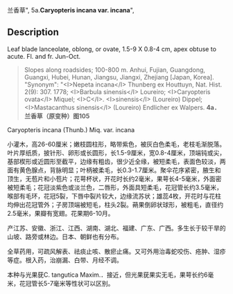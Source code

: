 兰香草",
5a.**Caryopteris incana var. incana**",

## Description
Leaf blade lanceolate, oblong, or ovate, 1.5-9 X   0.8-4 cm, apex obtuse to acute. Fl. and fr. Jun-Oct.

> Slopes along roadsides; 100-800 m. Anhui, Fujian, Guangdong, Guangxi, Hubei, Hunan, Jiangsu, Jiangxi, Zhejiang [Japan, Korea].
  "Synonym": "&lt;I&gt;Nepeta incana&lt;/I&gt; Thunberg ex Houttuyn, Nat. Hist. 2(9): 307. 1778; &lt;I&gt;Barbula sinensis&lt;/I&gt; Loureiro; &lt;I&gt;Caryopteris ovata&lt;/I&gt; Miquel; &lt;I&gt;C&lt;/I&gt;. &lt;I&gt;sinensis&lt;/I&gt; (Loureiro) Dippel; &lt;I&gt;Mastacanthus sinensis&lt;/I&gt; (Loureiro) Endlicher ex Walpers.
**4a．兰香草（原变种）图105**

Caryopteris incana (Thunb.) Miq. var. incana

小灌木，高26-60厘米；嫩枝圆柱形，略带紫色，被灰白色柔毛，老枝毛渐脱落。叶片厚纸质，披针形、卵形或长圆形，长1.5-9厘米，宽0.8-4厘米，顶端钝或尖，基部楔形或近圆形至截平，边缘有粗齿，很少近全缘，被短柔毛，表面色较淡，两面有黄色腺点，背脉明显；叶柄被柔毛，长0.3-1.7厘米。聚伞花序紧密，腋生和顶生，无苞片和小苞片；花萼杯状，开花时长约2毫米，果萼长4-5毫米，外面密被短柔毛；花冠淡紫色或淡兰色，二唇形，外面具短柔毛，花冠管长约3.5毫米，喉部有毛环，花冠5裂，下唇中裂片较大，边缘流苏状；雄蕊4枚，开花时与花柱均伸出花冠管外；子房顶端被短毛，柱头2裂。蒴果倒卵状球形，被粗毛，直径约2.5毫米，果瓣有宽翅。花果期6-10月。

产江苏、安徽、浙江、江西、湖南、湖北、福建、广东、广西。多生长于较干旱的山坡、路旁或林边。日本、朝鲜也有分布。

全草药用，可疏风解表、祛痰止咳、散瘀止痛。又可外用治毒蛇咬伤、疮肿、湿疹等症。根入药，治崩漏、白带、月经不调。

本种与光果莸C. tangutica Maxim.．接近，但光果莸果实无毛，果萼长约6毫米，花冠管长5-7毫米等性状可以区别。
